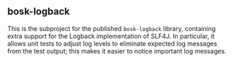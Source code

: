 ## bosk-logback

This is the subproject for the published `bosk-logback` library,
containing extra support for the Logback implementation of SLF4J.
In particular, it allows unit tests to adjust log levels
to eliminate expected log messages from the test output;
this makes it easier to notice important log messages.
